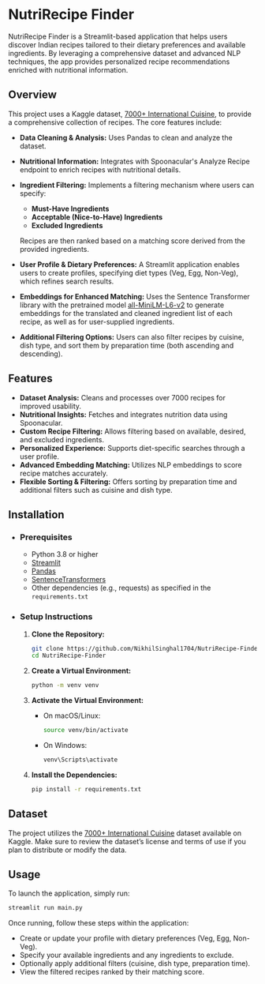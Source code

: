 # NutriRecipe Finder

NutriRecipe Finder is a Streamlit-based application that helps users discover Indian recipes tailored to their dietary preferences and available ingredients. By leveraging a comprehensive dataset and advanced NLP techniques, the app provides personalized recipe recommendations enriched with nutritional information.

## Overview

This project uses a Kaggle dataset, [7000+ International Cuisine](https://www.kaggle.com/datasets/rumitpathare/indian-recipes), to provide a comprehensive collection of recipes. The core features include:

- **Data Cleaning & Analysis:** Uses Pandas to clean and analyze the dataset.
- **Nutritional Information:** Integrates with Spoonacular's Analyze Recipe endpoint to enrich recipes with nutritional details.
- **Ingredient Filtering:** Implements a filtering mechanism where users can specify:
  - **Must-Have Ingredients**
  - **Acceptable (Nice-to-Have) Ingredients**
  - **Excluded Ingredients**
  
  Recipes are then ranked based on a matching score derived from the provided ingredients.
  
- **User Profile & Dietary Preferences:** A Streamlit application enables users to create profiles, specifying diet types (Veg, Egg, Non-Veg), which refines search results.
- **Embeddings for Enhanced Matching:** Uses the Sentence Transformer library with the pretrained model [all-MiniLM-L6-v2](https://huggingface.co/sentence-transformers/all-MiniLM-L6-v2) to generate embeddings for the translated and cleaned ingredient list of each recipe, as well as for user-supplied ingredients.
- **Additional Filtering Options:** Users can also filter recipes by cuisine, dish type, and sort them by preparation time (both ascending and descending).

## Features

- **Dataset Analysis:** Cleans and processes over 7000 recipes for improved usability.
- **Nutritional Insights:** Fetches and integrates nutrition data using Spoonacular.
- **Custom Recipe Filtering:** Allows filtering based on available, desired, and excluded ingredients.
- **Personalized Experience:** Supports diet-specific searches through a user profile.
- **Advanced Embedding Matching:** Utilizes NLP embeddings to score recipe matches accurately.
- **Flexible Sorting & Filtering:** Offers sorting by preparation time and additional filters such as cuisine and dish type.

## Installation

 - ### Prerequisites

   - Python 3.8 or higher
   - [Streamlit](https://streamlit.io/)
   - [Pandas](https://pandas.pydata.org/)
   - [SentenceTransformers](https://www.sbert.net/)
   - Other dependencies (e.g., requests) as specified in the `requirements.txt`

 - ### Setup Instructions

   1. **Clone the Repository:**

      ```bash
      git clone https://github.com/NikhilSinghal1704/NutriRecipe-Finder
      cd NutriRecipe-Finder
      ```

   2. **Create a Virtual Environment:**

      ```bash
      python -m venv venv
      ```

   3. **Activate the Virtual Environment:**

      - On macOS/Linux:
        ```bash
        source venv/bin/activate
        ```
      - On Windows:
        ```bash
        venv\Scripts\activate
        ```

   4. **Install the Dependencies:**

      ```bash
      pip install -r requirements.txt
      ```

## Dataset

The project utilizes the [7000+ International Cuisine](https://www.kaggle.com/datasets/rumitpathare/indian-recipes) dataset available on Kaggle. Make sure to review the dataset’s license and terms of use if you plan to distribute or modify the data.

## Usage

To launch the application, simply run:

```bash
streamlit run main.py
```

Once running, follow these steps within the application:
- Create or update your profile with dietary preferences (Veg, Egg, Non-Veg).
- Specify your available ingredients and any ingredients to exclude.
- Optionally apply additional filters (cuisine, dish type, preparation time).
- View the filtered recipes ranked by their matching score.
